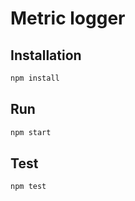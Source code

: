 # Metric logger

## Installation

```bash
npm install
```

## Run

```bash
npm start
```

## Test

```bash
npm test
```
